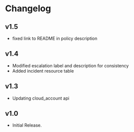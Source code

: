 # Changelog

## v1.5

- fixed link to README in policy description

## v1.4

- Modified escalation label and description for consistency
- Added incident resource table

## v1.3

- Updating cloud_account api

## v1.0

- Initial Release.
